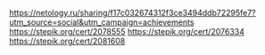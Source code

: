   https://netology.ru/sharing/f17c032674312f3ce3494ddb72295fe7?utm_source=social&utm_campaign=achievements
  https://stepik.org/cert/2078555
  https://stepik.org/cert/2076334
  https://stepik.org/cert/2081608
